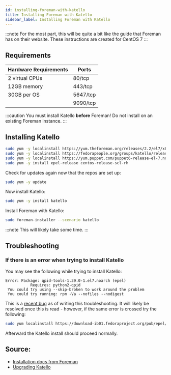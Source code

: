 ```yaml
---
id: installing-foreman-with-katello
title: Installing Foreman with Katello
sidebar_label: Installing Foreman with Katello
---
```


:::note
For the most part, this will be quite a bit like the guide that Foreman has on their website.
These instructions are created for CentOS 7
:::

## Requirements
|Hardware Requirements|Ports   |
|---------------------|--------|
| 2 virtual CPUs      |80/tcp  |
| 12GB memory         |443/tcp |
| 30GB per OS         |5647/tcp|
|                     |9090/tcp|

:::caution
You must install Katello **before** Foreman! Do not install on an existing Foreman instance.
:::
## Installing Katello

```bash
sudo yum -y localinstall https://yum.theforeman.org/releases/2.2/el7/x86_64/foreman-release.rpm
sudo yum -y localinstall https://fedorapeople.org/groups/katello/releases/yum/3.17/katello/el7/x86_64/katello-repos-latest.rpm
sudo yum -y localinstall https://yum.puppet.com/puppet6-release-el-7.noarch.rpm
sudo yum -y install epel-release centos-release-scl-rh
```
Check for updates again now that the repos are set up:
```bash
sudo yum -y update
```

Now install Katello:
```bash
sudo yum -y install katello
```

Install Foreman with Katello:
```bash
sudo foreman-installer --scenario katello
```
:::note
This will likely take some time.
:::


## Troubleshooting
### If there is an error when trying to install Katello
You may see the following while trying to install Katello:
```text
Error: Package: qpid-tools-1.39.0-1.el7.noarch (epel)
           Requires: python2-qpid
 You could try using --skip-broken to work around the problem
 You could try running: rpm -Va --nofiles --nodigest
```
This is a [recent bug](https://community.theforeman.org/t/katello-installation-broken/21374/6) as of writing this troubleshooting. It will likely be resolved once this is read - however, if the same error is crossed try the following:
```bash
sudo yum localinstall https://download-ib01.fedoraproject.org/pub/epel/7/aarch64/Packages/p/python2-qpid-1.37.0-4.el7.noarch.rpm
```
Afterward the Katello install should proceed normally.

## Source:
- [Installation docs from Foreman](https://theforeman.org/plugins/katello/3.16/installation/index.html)
- [Upgrading Katello](https://theforeman.org/plugins/katello/3.18/upgrade/index.html)
